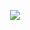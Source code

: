 
<p align="center">
  <img src = "https://media.giphy.com/media/xT77XHUkpCtKbmtuH6/giphy.gif"></img>
</p>

<!-- <h2>
<p align="center">
  Hey! You Want This...
</p> 
</h2> -->
<!-- ![](https://komarev.com/ghpvc/?username=Shubham-1911) -->
